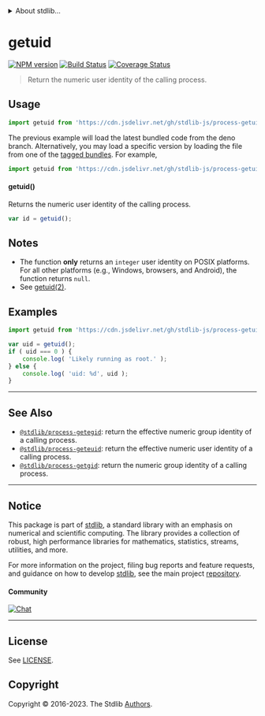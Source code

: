 <!--

@license Apache-2.0

Copyright (c) 2018 The Stdlib Authors.

Licensed under the Apache License, Version 2.0 (the "License");
you may not use this file except in compliance with the License.
You may obtain a copy of the License at

   http://www.apache.org/licenses/LICENSE-2.0

Unless required by applicable law or agreed to in writing, software
distributed under the License is distributed on an "AS IS" BASIS,
WITHOUT WARRANTIES OR CONDITIONS OF ANY KIND, either express or implied.
See the License for the specific language governing permissions and
limitations under the License.

-->


<details>
  <summary>
    About stdlib...
  </summary>
  <p>We believe in a future in which the web is a preferred environment for numerical computation. To help realize this future, we've built stdlib. stdlib is a standard library, with an emphasis on numerical and scientific computation, written in JavaScript (and C) for execution in browsers and in Node.js.</p>
  <p>The library is fully decomposable, being architected in such a way that you can swap out and mix and match APIs and functionality to cater to your exact preferences and use cases.</p>
  <p>When you use stdlib, you can be absolutely certain that you are using the most thorough, rigorous, well-written, studied, documented, tested, measured, and high-quality code out there.</p>
  <p>To join us in bringing numerical computing to the web, get started by checking us out on <a href="https://github.com/stdlib-js/stdlib">GitHub</a>, and please consider <a href="https://opencollective.com/stdlib">financially supporting stdlib</a>. We greatly appreciate your continued support!</p>
</details>

# getuid

[![NPM version][npm-image]][npm-url] [![Build Status][test-image]][test-url] [![Coverage Status][coverage-image]][coverage-url] <!-- [![dependencies][dependencies-image]][dependencies-url] -->

> Return the numeric user identity of the calling process.



<section class="usage">

## Usage

```javascript
import getuid from 'https://cdn.jsdelivr.net/gh/stdlib-js/process-getuid@deno/mod.js';
```
The previous example will load the latest bundled code from the deno branch. Alternatively, you may load a specific version by loading the file from one of the [tagged bundles](https://github.com/stdlib-js/process-getuid/tags). For example,

```javascript
import getuid from 'https://cdn.jsdelivr.net/gh/stdlib-js/process-getuid@v0.1.0-deno/mod.js';
```

#### getuid()

Returns the numeric user identity of the calling process.

```javascript
var id = getuid();
```

</section>

<!-- /.usage -->

<section class="notes">

## Notes

-   The function **only** returns an `integer` user identity on POSIX platforms. For all other platforms (e.g., Windows, browsers, and Android), the function returns `null`. 
-   See [getuid(2)][getuid].

</section>

<section class="examples">

## Examples

<!-- eslint no-undef: "error" -->

```javascript
import getuid from 'https://cdn.jsdelivr.net/gh/stdlib-js/process-getuid@deno/mod.js';

var uid = getuid();
if ( uid === 0 ) {
    console.log( 'Likely running as root.' );
} else {
    console.log( 'uid: %d', uid );
}
```

</section>

<!-- /.examples -->

<!-- Section for related `stdlib` packages. Do not manually edit this section, as it is automatically populated. -->

<section class="related">

* * *

## See Also

-   <span class="package-name">[`@stdlib/process-getegid`][@stdlib/process/getegid]</span><span class="delimiter">: </span><span class="description">return the effective numeric group identity of a calling process.</span>
-   <span class="package-name">[`@stdlib/process-geteuid`][@stdlib/process/geteuid]</span><span class="delimiter">: </span><span class="description">return the effective numeric user identity of a calling process.</span>
-   <span class="package-name">[`@stdlib/process-getgid`][@stdlib/process/getgid]</span><span class="delimiter">: </span><span class="description">return the numeric group identity of a calling process.</span>

</section>

<!-- /.related -->

<!-- Section for all links. Make sure to keep an empty line after the `section` element and another before the `/section` close. -->


<section class="main-repo" >

* * *

## Notice

This package is part of [stdlib][stdlib], a standard library with an emphasis on numerical and scientific computing. The library provides a collection of robust, high performance libraries for mathematics, statistics, streams, utilities, and more.

For more information on the project, filing bug reports and feature requests, and guidance on how to develop [stdlib][stdlib], see the main project [repository][stdlib].

#### Community

[![Chat][chat-image]][chat-url]

---

## License

See [LICENSE][stdlib-license].


## Copyright

Copyright &copy; 2016-2023. The Stdlib [Authors][stdlib-authors].

</section>

<!-- /.stdlib -->

<!-- Section for all links. Make sure to keep an empty line after the `section` element and another before the `/section` close. -->

<section class="links">

[npm-image]: http://img.shields.io/npm/v/@stdlib/process-getuid.svg
[npm-url]: https://npmjs.org/package/@stdlib/process-getuid

[test-image]: https://github.com/stdlib-js/process-getuid/actions/workflows/test.yml/badge.svg?branch=v0.1.0
[test-url]: https://github.com/stdlib-js/process-getuid/actions/workflows/test.yml?query=branch:v0.1.0

[coverage-image]: https://img.shields.io/codecov/c/github/stdlib-js/process-getuid/main.svg
[coverage-url]: https://codecov.io/github/stdlib-js/process-getuid?branch=main

<!--

[dependencies-image]: https://img.shields.io/david/stdlib-js/process-getuid.svg
[dependencies-url]: https://david-dm.org/stdlib-js/process-getuid/main

-->

[chat-image]: https://img.shields.io/gitter/room/stdlib-js/stdlib.svg
[chat-url]: https://app.gitter.im/#/room/#stdlib-js_stdlib:gitter.im

[stdlib]: https://github.com/stdlib-js/stdlib

[stdlib-authors]: https://github.com/stdlib-js/stdlib/graphs/contributors

[umd]: https://github.com/umdjs/umd
[es-module]: https://developer.mozilla.org/en-US/docs/Web/JavaScript/Guide/Modules

[deno-url]: https://github.com/stdlib-js/process-getuid/tree/deno
[umd-url]: https://github.com/stdlib-js/process-getuid/tree/umd
[esm-url]: https://github.com/stdlib-js/process-getuid/tree/esm
[branches-url]: https://github.com/stdlib-js/process-getuid/blob/main/branches.md

[stdlib-license]: https://raw.githubusercontent.com/stdlib-js/process-getuid/main/LICENSE

[getuid]: http://man7.org/linux/man-pages/man2/getuid.2.html

<!-- <related-links> -->

[@stdlib/process/getegid]: https://github.com/stdlib-js/process-getegid/tree/deno

[@stdlib/process/geteuid]: https://github.com/stdlib-js/process-geteuid/tree/deno

[@stdlib/process/getgid]: https://github.com/stdlib-js/process-getgid/tree/deno

<!-- </related-links> -->

</section>

<!-- /.links -->
